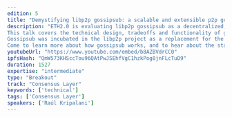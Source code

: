```yaml
---
edition: 5
title: "Demystifying libp2p gossipsub: a scalable and extensible p2p gossip protocol"
description: "ETH2.0 is evaluating libp2p gossipsub as a decentralized, peer-to-peer publish/subscribe mechanism for validators, proposers and attesters to quickly disseminate data throughout the entire network.
This talk covers the technical design, tradeoffs and functionality of gossipsub, aiming to deliver foundational knowledge to everyone interested in learning more about this potential building block of the ETH2.0 network.
Gossipsub was incubated in the libp2p project as a replacement for the naïve floodsub pubsub router (which simply broadcasts messages to all peers we know are interested in a topic). It maintains stable reciprocal meshes via explicit link grafting, while preserving random gossip to disseminate metadata, and to provide cues to aid message deliverability. It also features a piggybacking algorithm to minimise the overhead of control messages; allows developers to attach custom per-topic validator functions; and more.
Come to learn more about how gossipsub works, and to hear about the state of the art of p2p pubsub protocols!"
youtubeUrl: "https://www.youtube.com/embed/b8AZBVdrCC0"
ipfsHash: "QmW573KHSccTou96QAtPwJSEhfVgC1hzkPog8jnFLcTuD9"
duration: 1527
expertise: "intermediate"
type: "Breakout"
track: "Consensus Layer"
keywords: ['technical']
tags: ['Consensus Layer']
speakers: ['Raúl Kripalani']
---
```

